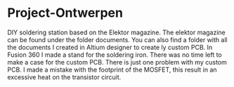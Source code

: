 # Project-Ontwerpen

DIY soldering station based on the Elektor magazine.
The elektor magazine can be found under the folder documents. 
You can also find a folder with all the documents I created in Altium designer to create ly custom PCB.
In Fusion 360 I made a stand for the soldering iron. There was no time left to make a case for the custom PCB. 
There is just one problem with my custom PCB. I made a mistake with the footprint of the MOSFET, this result in an excessive heat on the transistor circuit.
